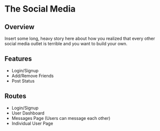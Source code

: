# The Social Media

## Overview

Insert some long, heavy story here about how you realized that every other social media outlet is terrible and you want to build your own.

## Features

- Login/Signup
- Add/Remove Friends
- Post Status

## Routes

- Login/Signup
- User Dashboard
- Messages Page (Users can message each other)
- Individual User Page
